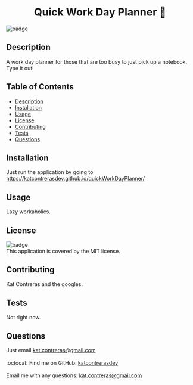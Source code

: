 
<h1 align="center">Quick Work Day Planner 🚀 </h1>

![badge](https://img.shields.io/badge/license-MIT-brightgreen)<br />
## Description
A work day planner for those that are too busy to just pick up a notebook. Type it out!
## Table of Contents
- [Description](#description)
- [Installation](#installation)
- [Usage](#usage)
- [License](#license)
- [Contributing](#contributing)
- [Tests](#tests)
- [Questions](#questions)
## Installation
Just run the application by going to https://katcontrerasdev.github.io/quickWorkDayPlanner/
## Usage
Lazy workaholics.
## License
![badge](https://img.shields.io/badge/license-MIT-brightgreen)
<br />
This application is covered by the MIT license. 
## Contributing
Kat Contreras and the googles.
## Tests
Not right now.
## Questions
Just email kat.contreras@gmail.com<br />
<br />
:octocat: Find me on GitHub: [katcontrerasdev](https://github.com/katcontrerasdev)<br />
<br />
Email me with any questions: kat.contreras@gmail.com<br /><br />
  